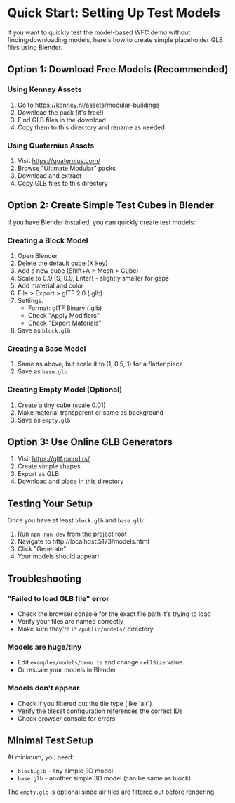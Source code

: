 # Quick Start: Setting Up Test Models

If you want to quickly test the model-based WFC demo without finding/downloading models, here's how to create simple placeholder GLB files using Blender.

## Option 1: Download Free Models (Recommended)

### Using Kenney Assets

1. Go to https://kenney.nl/assets/modular-buildings
2. Download the pack (it's free!)
3. Find GLB files in the download
4. Copy them to this directory and rename as needed

### Using Quaternius Assets

1. Visit https://quaternius.com/
2. Browse "Ultimate Modular" packs
3. Download and extract
4. Copy GLB files to this directory

## Option 2: Create Simple Test Cubes in Blender

If you have Blender installed, you can quickly create test models:

### Creating a Block Model

1. Open Blender
2. Delete the default cube (X key)
3. Add a new cube (Shift+A > Mesh > Cube)
4. Scale to 0.9 (S, 0.9, Enter) - slightly smaller for gaps
5. Add material and color
6. File > Export > glTF 2.0 (.glb)
7. Settings:
   - Format: glTF Binary (.glb)
   - Check "Apply Modifiers"
   - Check "Export Materials"
8. Save as `block.glb`

### Creating a Base Model

1. Same as above, but scale it to (1, 0.5, 1) for a flatter piece
2. Save as `base.glb`

### Creating Empty Model (Optional)

1. Create a tiny cube (scale 0.01)
2. Make material transparent or same as background
3. Save as `empty.glb`

## Option 3: Use Online GLB Generators

1. Visit https://gltf.pmnd.rs/
2. Create simple shapes
3. Export as GLB
4. Download and place in this directory

## Testing Your Setup

Once you have at least `block.glb` and `base.glb`:

1. Run `npm run dev` from the project root
2. Navigate to http://localhost:5173/models.html
3. Click "Generate"
4. Your models should appear!

## Troubleshooting

### "Failed to load GLB file" error

- Check the browser console for the exact file path it's trying to load
- Verify your files are named correctly
- Make sure they're in `/public/models/` directory

### Models are huge/tiny

- Edit `examples/models/demo.ts` and change `cellSize` value
- Or rescale your models in Blender

### Models don't appear

- Check if you filtered out the tile type (like 'air')
- Verify the tileset configuration references the correct IDs
- Check browser console for errors

## Minimal Test Setup

At minimum, you need:

- `block.glb` - any simple 3D model
- `base.glb` - another simple 3D model (can be same as block)

The `empty.glb` is optional since air tiles are filtered out before rendering.

